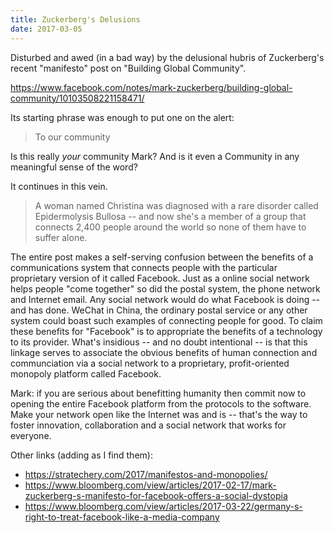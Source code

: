 ```yaml
---
title: Zuckerberg's Delusions
date: 2017-03-05 
---
```


Disturbed and awed (in a bad way) by the delusional hubris of Zuckerberg's recent "manifesto" post on "Building Global Community".

https://www.facebook.com/notes/mark-zuckerberg/building-global-community/10103508221158471/

Its starting phrase was enough to put one on the alert:

> To our community

Is this really *your* community Mark? And is it even a Community in any meaningful sense of the word?

It continues in this vein.

> A woman named Christina was diagnosed with a rare disorder called Epidermolysis Bullosa -- and now she's a member of a group that connects 2,400 people around the world so none of them have to suffer alone.

The entire post makes a self-serving confusion between the benefits of a communications system that connects people with the particular proprietary version of it called Facebook. Just as a online social network helps people "come together" so did the postal system, the phone network and Internet email. Any social network would do what Facebook is doing -- and has done. WeChat in China, the ordinary postal service or any other system could boast such examples of connecting people for good. To claim these benefits for "Facebook" is to appropriate the benefits of a technology to its provider. What's insidious -- and no doubt intentional -- is that this linkage serves to associate the obvious benefits of human connection and communciation via a social network to a proprietary, profit-oriented monopoly platform called Facebook.

Mark: if you are serious about benefitting humanity then commit now to opening the entire Facebook platform from the protocols to the software. Make your network open like the Internet was and is -- that's the way to foster innovation, collaboration and a social network that works for everyone.

Other links (adding as I find them):

* https://stratechery.com/2017/manifestos-and-monopolies/
* https://www.bloomberg.com/view/articles/2017-02-17/mark-zuckerberg-s-manifesto-for-facebook-offers-a-social-dystopia
* https://www.bloomberg.com/view/articles/2017-03-22/germany-s-right-to-treat-facebook-like-a-media-company

